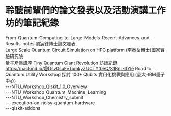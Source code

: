 # 聆聽前輩們的論文發表以及活動演講工作坊的筆記紀錄  
From-Quantum-Computing-to-Large-Models-Recent-Advances-and-Results-notes 劉宸銉博士論文發表  
Large Scale Quantum Circuit Simulation on HPC platform  (李泰岳博士)國家實驗研究院  
量子產業講座 Tiny Quantum Giant Revolution 訪談紀錄  https://hackmd.io/@Dsv0suEvTomkyZUCTYt0eQ/S1BnL-3Yle 
Road to Quantum Utility Workshop 探討 100+ Qubits 實用化挑戰與應用  (臺大-IBM量子中心)   
---NTU_Workshop_Qiskit_1.0_Overview  
---NTU_Workshop_Quantum_Machine_Learning  
---NTU_Workshop_Chemistry_submit  
---execution-on-noisy-quantum-hardware  
---qiskit-addons
  






